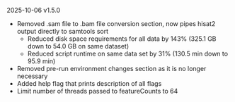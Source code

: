 2025-10-06 v1.5.0

- Removed .sam file to .bam file conversion section, now pipes hisat2 output directly to samtools sort
    - Reduced disk space requirements for all data by 143% (325.1 GB down to 54.0 GB on same dataset)
    - Reduced script runtime on same data set by 31% (130.5 min down to 95.9 min)
- Removed pre-run environment changes section as it is no longer necessary
- Added help flag that prints description of all flags
- Limit number of threads passed to featureCounts to 64
